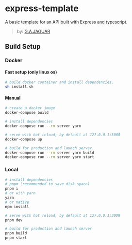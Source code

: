 # express-template

A basic template for an API built with Express and typescript.

> by: [G.A.JAGUAR](https://github.com/gajaguar)

## Build Setup

### Docker

#### Fast setup (only linux os)

```bash
# build docker container and install dependencies.
sh install.sh
```
#### Manual

```bash
# create a docker image
docker-compose build
```

```bash
# install dependencies
docker-compose run --rm server yarn
```

```bash
# serve with hot reload, by default at 127.0.0.1:3000
docker-compose up
```

```bash
# build for production and launch server
docker-compose run --rm server yarn build
docker-compose run --rm server yarn start
```

### Local

```bash
# install dependencies
# pnpm (recommended to save disk space)
pnpm i
# or with yarn
yarn
# or native
npm install
```

```bash
# serve with hot reload, by default at 127.0.0.1:3000
pnpm dev
```

```bash
# build for production and launch server
pnpm build
pnpm start
```
